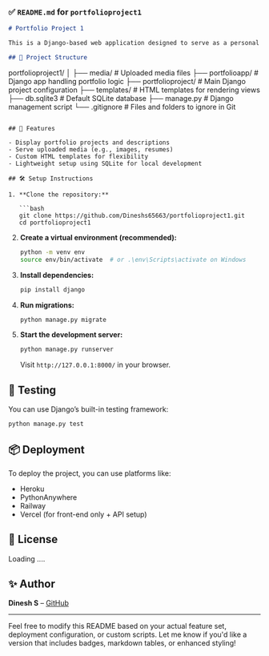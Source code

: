 ### ✅ `README.md` for `portfolioproject1`

```markdown
# Portfolio Project 1

This is a Django-based web application designed to serve as a personal or professional portfolio website. It showcases projects, media content, and any additional information you'd like to present online.

## 📁 Project Structure

```

portfolioproject1/
│
├── media/                # Uploaded media files
├── portfolioapp/         # Django app handling portfolio logic
├── portfolioproject/     # Main Django project configuration
├── templates/            # HTML templates for rendering views
├── db.sqlite3            # Default SQLite database
├── manage.py             # Django management script
└── .gitignore            # Files and folders to ignore in Git

````

## 🚀 Features

- Display portfolio projects and descriptions
- Serve uploaded media (e.g., images, resumes)
- Custom HTML templates for flexibility
- Lightweight setup using SQLite for local development

## 🛠️ Setup Instructions

1. **Clone the repository:**

   ```bash
   git clone https://github.com/Dineshs65663/portfolioproject1.git
   cd portfolioproject1
````

2. **Create a virtual environment (recommended):**

   ```bash
   python -m venv env
   source env/bin/activate  # or .\env\Scripts\activate on Windows
   ```

3. **Install dependencies:**

   ```bash
   pip install django
   ```

4. **Run migrations:**

   ```bash
   python manage.py migrate
   ```

5. **Start the development server:**

   ```bash
   python manage.py runserver
   ```

   Visit `http://127.0.0.1:8000/` in your browser.

## 🧪 Testing

You can use Django’s built-in testing framework:

```bash
python manage.py test
```

## 📦 Deployment

To deploy the project, you can use platforms like:

* Heroku
* PythonAnywhere
* Railway
* Vercel (for front-end only + API setup)

## 📝 License

Loading ....

## ✨ Author

**Dinesh S** – [GitHub](https://github.com/Dineshs65663)

---

Feel free to modify this README based on your actual feature set, deployment configuration, or custom scripts. Let me know if you'd like a version that includes badges, markdown tables, or enhanced styling!

